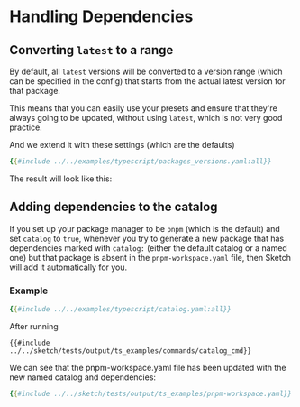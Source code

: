 # Handling Dependencies

## Converting `latest` to a range

By default, all `latest` versions will be converted to a version range (which can be specified in the config) that starts from the actual latest version for that package.

This means that you can easily use your presets and ensure that they're always going to be updated, without using `latest`, which is not very good practice.

And we extend it with these settings (which are the defaults)

```yaml
{{#include ../../examples/typescript/packages_versions.yaml:all}}
```

The result will look like this:

## Adding dependencies to the catalog

If you set up your package manager to be `pnpm` (which is the default) and set `catalog` to `true`, whenever you try to generate a new package that has dependencies marked with `catalog:` (either the default catalog or a named one) but that package is absent in the `pnpm-workspace.yaml` file, then Sketch will add it automatically for you.

### Example

```yaml
{{#include ../../examples/typescript/catalog.yaml:all}}
```

After running 

`{{#include ../../sketch/tests/output/ts_examples/commands/catalog_cmd}}`

We can see that the pnpm-workspace.yaml file has been updated with the new named catalog and dependencies:

```yaml
{{#include ../../sketch/tests/output/ts_examples/pnpm-workspace.yaml}}

